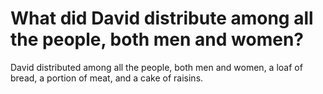 # What did David distribute among all the people, both men and women?

David distributed among all the people, both men and women, a loaf of bread, a portion of meat, and a cake of raisins.
